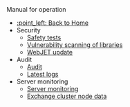 <div class="sidebar-section">Manual for operation</div>

- [:point\_left: Back to Home](/?back)
- Security
	- [Safety tests](/sysadmin/pentests/README.md)
	- [Vulnerability scanning of libraries](/sysadmin/dependency-check/README.md)
	- [WebJET update](/sysadmin/update/README.md)
- Audit
	- [Audit](/sysadmin/audit/README.md)
	- [Latest logs](/sysadmin/audit/memory-logging.md)
- Server monitoring
	- [Server monitoring](/sysadmin/monitoring/README.md)
	- [Exchange cluster node data](/sysadmin/monitoring/nodes-logic.md)
